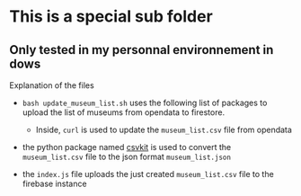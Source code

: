 # This is a special sub folder

## Only tested in my personnal environnement in dows

Explanation of the files

* `bash update_museum_list.sh` uses the following list of packages to upload the list of museums from opendata to firestore.
	* Inside, `curl` is used to update the `museum_list.csv` file from opendata

* the python package named [csvkit](https://csvkit.readthedocs.io/en/1.0.5/index.html) is used to convert the `museum_list.csv` file to the json format `museum_list.json`

* the `index.js` file uploads the just created `museum_list.csv` file to the firebase instance
